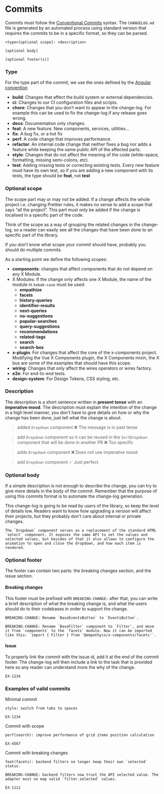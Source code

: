 # Commits

Commits must follow the
[Conventional Commits](https://www.conventionalcommits.org/en/v1.0.0/#summary) syntax.
The `CHANGELOG.md` file is generated by an automated process using standard version that requires the commits
to be in a specific format, so they can be parsed.

```
<type>[optional scope]: <description>

[optional body]

[optional footer(s)]

```

### Type

For the type part of the commit, we use the ones defined by the
[Angular convention](https://github.com/angular/angular/blob/22b96b9/CONTRIBUTING.md#type)

- **build**: Changes that affect the build system or external dependencies.
- **ci**: Changes to our CI configuration files and scripts.
- **chore**: Changes that you don’t want to appear in the change-log. For example this can be used
  to fix the change-log if any release goes wrong.
- **docs**: Documentation only changes.
- **feat**: A new feature. New components, services, utilities…
- **fix**: A bug fix, or a hot fix
- **perf**: A code change that improves performance.
- **refactor**: An internal code change that neither fixes a bug nor adds a feature while keeping
  the same public API of the affected parts.
- **style**: Changes that do not affect the meaning of the code (white-space, formatting, missing
  semi-colons, etc).
- **test**: Adding missing tests or correcting existing tests. Every new feature must have its own
  test, so if you are adding a new component with its tests, the type should be **feat**, not
  **test**

### Optional scope

The scope part may or may not be added. If a change affects the whole project i.e. changing Prettier
rules, it makes no sense to add a scope that says “all the project”. This part must only be added if
the change is localised in a specific part of the code.

Think of the scope as a way of grouping the related changes in the change-log, so a reader can
easily see all the changes that have been done to an specific part of the library.

If you don’t know what scope your commit should have, probably you should do multiple commits.

As a starting point we define the following scopes:

- **components**: changes that affect components that do not depend on any X Module.
- X Modules: If the change only affects one X Module, the name of the module in `kebab-case` must be
  used:
  - **empathize**
  - **facets**
  - **history-queries**
  - **identifier-results**
  - **next-queries**
  - **no-suggestions**
  - **popular-searches**
  - **query-suggestions**
  - **recommendations**
  - **related-tags**
  - **search**
  - **search-box**
- **x-plugin**: For changes that affect the core of the x-components project. Modifying the Vue X
  Components plugin, the X Components mixin, the X bus are some of the examples that should have
  this scope.
- **wiring**: Changes that only affect the wires operators or wires factory.
- **e2e**: For end-to-end tests.
- **design-system**: For Design Tokens, CSS styling, etc.

### Description

The description is a short sentence written in **present tense** with an **imperative mood**. The
description must explain the intention of the change in a high level manner, you don’t have to give
details on how or why the change has been done, just tell what the change is about.

> added `Dropdown` component ❌ The message is in past tense

> add `Dropdown` component so it can be reused in the `SortDropdown` component that will be done in
> another PR ❌ Too specific

> adds `Dropdown` component ❌ Does not use imperative mood

> add `Dropdown` component ✅ Just perfect

### Optional body

If a simple description is not enough to describe the change, you can try to give more details in
the body of the commit. Remember that the purpose of using this commits format is to automate the
change-log generation.

This change-log is going to be read by users of the library, so keep the level of details low.
Readers want to know how upgrading a version will affect their projects, but they probably don’t
care about internal or private changes.

```
The `Dropdown` component serves as a replacement of the standard HTML `select` component. It exposes the same API to set the values and selected values, but besides of that it also allows to configure the animation to open and close the dropdown, and how each item is rendered.
```

### Optional footer

The footer can contain two parts: the breaking changes section, and the issue section.

#### Breaking changes

This footer must be prefixed with `BREAKING-CHANGE:` after that, you can write a brief description
of what the breaking change is, and what the users should do to their codebases in order to support
the change.

```
BREAKING-CHANGE: Rename `BaseEventsButton` to `EventsButton`.
```

```
BREAKING-CHANGE: Rename `BaseFilter` component to `Filter`, and move it from `components` to the `facets` module. Now it can be imported like this: `import { Filter } from '@empathyco/x-components/facets'`.
```

#### Issue

To properly link the commit with the issue id, add it at the end of the commit footer. The
change-log will then include a link to the task that is provided here so any reader can understand
more the why of the change.

```
EX-1234
```

### Examples of valid commits

Minimal commit

```
style: switch from tabs to spaces

EX-1234
```

Commit with scope

```
perf(search): improve performance of grid items position calculation

EX-4567
```

Commit with breaking changes

```
feat(facets): backend filters no longer keep their own `selected` status.

BREAKING-CHANGE: backend filters now trust the API selected value. The adapter must no map valid `filter.selected` values.

EX-1111
```
